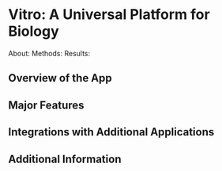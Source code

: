 # Vitro: A Universal Platform for Biology

About:
Methods:
Results:

## Overview of the App



## Major Features



## Integrations with Additional Applications



## Additional Information
